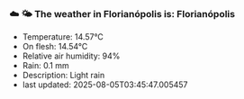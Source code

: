### ☁️ 🌤️  The weather in Florianópolis is: Florianópolis

- Temperature: 14.57°C
- On flesh: 14.54°C
- Relative air humidity: 94%
- Rain: 0.1 mm
- Description: Light rain
- last updated: 2025-08-05T03:45:47.005457
